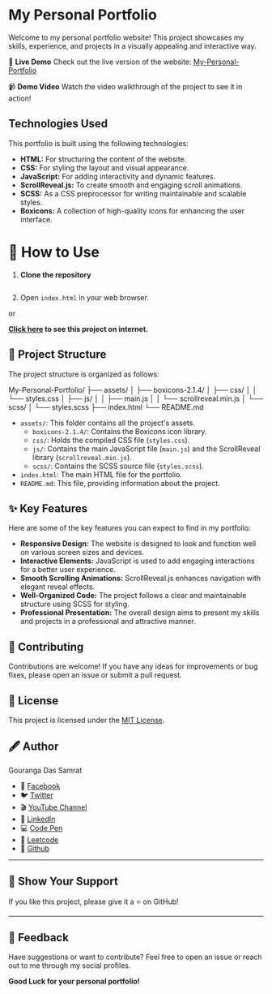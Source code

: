 # My Personal Portfolio

Welcome to my personal portfolio website! This project showcases my skills, experience, and projects in a visually appealing and interactive way.

🌟 **Live Demo**
Check out the live version of the website: [My-Personal-Portfolio](https://gourangadas.netlify.app/)

📹 **Demo Video**
Watch the video walkthrough of the project to see it in action!

## Technologies Used

This portfolio is built using the following technologies:

- **HTML:** For structuring the content of the website.
- **CSS:** For styling the layout and visual appearance.
- **JavaScript:** For adding interactivity and dynamic features.
- **ScrollReveal.js:** To create smooth and engaging scroll animations.
- **SCSS:** As a CSS preprocessor for writing maintainable and scalable styles.
- **Boxicons:** A collection of high-quality icons for enhancing the user interface.

# 🚀 How to Use

1. **Clone the repository**
   ```bash

   ```
2. Open `index.html` in your web browser.

or

**[Click here](https://gourangadas.netlify.app/) to see this project on internet.**

## 📁 Project Structure

The project structure is organized as follows:

My-Personal-Portfolio/
├── assets/
│ ├── boxicons-2.1.4/
│ ├── css/
│ │ └── styles.css
│ ├── js/
│ │ ├── main.js
│ │ └── scrollreveal.min.js
│ └── scss/
│ └── styles.scss
├── index.html
└── README.md

- `assets/`: This folder contains all the project's assets.
  - `boxicons-2.1.4/`: Contains the Boxicons icon library.
  - `css/`: Holds the compiled CSS file (`styles.css`).
  - `js/`: Contains the main JavaScript file (`main.js`) and the ScrollReveal library (`scrollreveal.min.js`).
  - `scss/`: Contains the SCSS source file (`styles.scss`).
- `index.html`: The main HTML file for the portfolio.
- `README.md`: This file, providing information about the project.

## ✨ Key Features

Here are some of the key features you can expect to find in my portfolio:

- **Responsive Design:** The website is designed to look and function well on various screen sizes and devices.
- **Interactive Elements:** JavaScript is used to add engaging interactions for a better user experience.
- **Smooth Scrolling Animations:** ScrollReveal.js enhances navigation with elegant reveal effects.
- **Well-Organized Code:** The project follows a clear and maintainable structure using SCSS for styling.
- **Professional Presentation:** The overall design aims to present my skills and projects in a professional and attractive manner.

## 👏 Contributing

Contributions are welcome! If you have any ideas for improvements or bug fixes, please open an issue or submit a pull request.

## 📰 License

This project is licensed under the [MIT License](https://opensource.org/licenses/MIT).

## 🖋️ Author

Gouranga Das Samrat

- 📘 [Facebook](https://www.facebook.com/gourangadassamrat)
- 🐦 [Twitter](https://x.com/gouranga_khulna)
- 🎬 [YouTube Channel](https://www.youtube.com/@GourangaDasSamrat)
- 💼 [LinkedIn](https://linkedin.com/in/gouranga-das-samrat)
- 💻 [Code Pen](https://codepen.io/gouranga-das-samrat)
- 🚀 [Leetcode](https://leetcode.com/u/cqq98g0hw0/)
- 🐙 [Github](https://github.com/GourangaDasSamrat)

---

## 🌟 Show Your Support

If you like this project, please give it a ⭐ on GitHub!

---

## 📢 Feedback

Have suggestions or want to contribute? Feel free to open an issue or reach out to me through my social profiles.

**Good Luck for your personal portfolio!**
